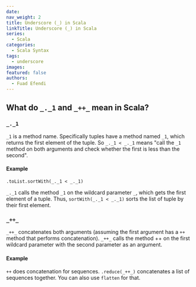 ```yaml
---
date:
nav_weight: 2
title: Underscore (_) in Scala
linkTitle: Underscore (_) in Scala
series:
  - Scala
categories:
  - Scala Syntax
tags:
  - underscore
images:
featured: false
authors:
  - Fuad Efendi
---
```


## What do `_._1` and `_++_` mean in Scala? 

### `_._1` 

`_1` is a method name. Specifically tuples have a method named `_1`, which returns the first element of the tuple. So `_._1 < _._1` means "call the `_1` method on both arguments and check whether the first is less than the second".

#### Example
`.toList.sortWith(_._1 < _._1)` 

`_._1` calls the method `_1` on the wildcard parameter `_`, which gets the first element of a tuple. Thus, `sortWith(_._1 < _._1)` sorts the list of tuple by their first element.

### `_++_` 

`_++_` concatenates both arguments (assuming the first argument has a `++` method that performs concatenation). `_++_` calls the method ++ on the first wildcard parameter with the second parameter as an argument.

#### Example
`++` does concatenation for sequences. `.reduce(_++_)` concatenates a list of sequences together. You can also use `flatten` for that.


